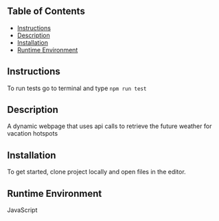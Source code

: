 ## Table of Contents

* [Instructions](#instructions)
* [Description](#description)
* [Installation](#installation)
* [Runtime Environment](#runtimeenvironment)

## Instructions

To run tests go to terminal and type `npm run test`

## Description

A dynamic webpage that uses api calls to retrieve the future weather for vacation hotspots

## Installation

To get started, clone project locally and open files in the editor.

## Runtime Environment

JavaScript